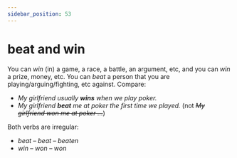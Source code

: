 ```yaml
---
sidebar_position: 53
---
```


# beat and win

You can *win* (in) a game, a race, a battle, an argument, etc, and you can *win* a prize, money, etc. You can *beat* a person that you are playing/arguing/fighting, etc against. Compare:

- *My girlfriend usually **wins** when we play poker.*
- *My girlfriend **beat** me at poker the first time we played.* (not *~~My girlfriend won me at poker …~~*)

Both verbs are irregular:

- *beat – beat – beaten*
- *win – won – won*
